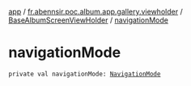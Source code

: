 [app](../../index.md) / [fr.abennsir.poc.album.app.gallery.viewholder](../index.md) / [BaseAlbumScreenViewHolder](index.md) / [navigationMode](./navigation-mode.md)

# navigationMode

`private val navigationMode: `[`NavigationMode`](../../fr.abennsir.poc.album.app.gallery.data/-navigation-mode/index.md)